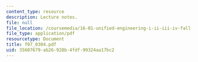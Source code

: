 ```yaml
---
content_type: resource
description: Lecture notes.
file: null
file_location: /coursemedia/16-01-unified-engineering-i-ii-iii-iv-fall-2005-spring-2006/35607679ab26928b4fdf99324aa17bc2_f07_0304.pdf
file_type: application/pdf
resourcetype: Document
title: f07_0304.pdf
uid: 35607679-ab26-928b-4fdf-99324aa17bc2
---
```

